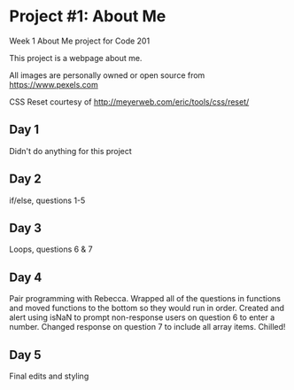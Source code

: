 # Project #1: About Me
Week 1 About Me project for Code 201


This project is a webpage about me. 

All images are personally owned or open source from https://www.pexels.com

CSS Reset courtesy of http://meyerweb.com/eric/tools/css/reset/ 

## Day 1

Didn't do anything for this project

## Day 2

if/else, questions 1-5

## Day 3

Loops, questions 6 & 7

## Day 4
Pair programming with Rebecca.
Wrapped all of the questions in functions and moved functions to the bottom so they would run in order.
Created and alert using isNaN to prompt non-response users on question 6 to enter a number.
Changed response on question 7 to include all array items.
Chilled! 

## Day 5
Final edits and styling
